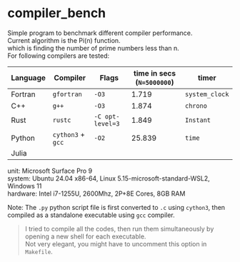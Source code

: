 # compiler_bench
Simple program to benchmark different compiler performance. \
Current algorithm is the Pi(n) function. \
which is finding the number of prime numbers less than n. \
For following compilers are tested:

| Language | Compiler           | Flags            | time in secs (`N=5000000`) | timer          |
| -------- | ------------------ | ---------------- | -------------------------- | -------------- |
| Fortran  | `gfortran`         | `-O3`            | 1.719                      | `system_clock` |
| C++      | `g++`              | `-O3`            | 1.874                      | `chrono`       |
| Rust     | `rustc`            | `-C opt-level=3` | 1.849                      | `Instant`      |
| Python   | `cython3` + `gcc`  | `-O2`            | 25.839                     | `time`         |
| Julia    | | | | |


unit: Microsoft Surface Pro 9 \
system: Ubuntu 24.04 x86-64, Linux 5.15-microsoft-standard-WSL2, Windows 11 \
hardware: Intel i7-1255U, 2600Mhz, 2P+8E Cores, 8GB RAM 

Note: The `.py` python script file is first converted to `.c` using `cython3`, then compiled as a standalone executable using `gcc` compiler.

> I tried to compile all the codes, then run them simultaneously by opening a new shell for each executable. \
> Not very elegant, you might have to uncomment this option in `Makefile`.
